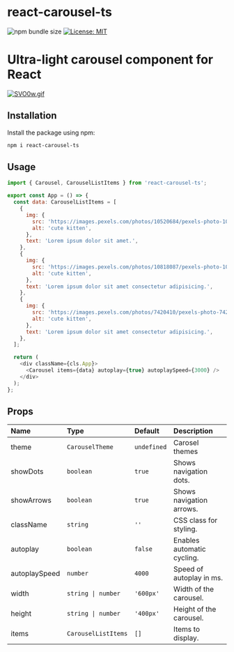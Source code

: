 # react-carousel-ts

![npm bundle size](https://img.shields.io/bundlephobia/minzip/react-carousel-ts/0.1.1)
<a href="https://github.com/suwaloff/react-carousel/blob/main/LICENSE">
<img alt="License: MIT" src="https://img.shields.io/badge/License-MIT-red.svg" target="_blank" />
</a>

# Ultra-light carousel component for React

[![SVO0w.gif](https://s12.gifyu.com/images/SVO0w.gif)](https://gifyu.com/image/SVO0w)

## Installation

Install the package using npm:

```bash
npm i react-carousel-ts
```

## Usage

```js
import { Carousel, CarouselListItems } from 'react-carousel-ts';

export const App = () => {
  const data: CarouselListItems = [
    {
      img: {
        src: 'https://images.pexels.com/photos/10520684/pexels-photo-10520684.jpeg',
        alt: 'cute kitten',
      },
      text: 'Lorem ipsum dolor sit amet.',
    },
    {
      img: {
        src: 'https://images.pexels.com/photos/10818087/pexels-photo-10818087.jpeg',
        alt: 'cute kitten',
      },
      text: 'Lorem ipsum dolor sit amet consectetur adipisicing.',
    },
    {
      img: {
        src: 'https://images.pexels.com/photos/7420410/pexels-photo-7420410.png',
        alt: 'cute kitten',
      },
      text: 'Lorem ipsum dolor sit amet consectetur adipisicing.',
    },
  ];

  return (
    <div className={cls.App}>
      <Carousel items={data} autoplay={true} autoplaySpeed={3000} />
    </div>
  );
};
```

## Props

| Name          | Type                | Default   | Description                |
| :------------ | :------------------ | :-------- | :------------------------- |
| theme     | `CarouselTheme`           | `undefined`    |Carosel themes  |
| showDots      | `boolean`           | `true`    | Shows navigation dots.     |
| showArrows    | `boolean`           | `true`    | Shows navigation arrows.   |
| className     | `string`            | `''`      | CSS class for styling.     |
| autoplay      | `boolean`           | `false`   | Enables automatic cycling. |
| autoplaySpeed | `number`            | `4000`    | Speed of autoplay in ms.   |
| width         | `string \| number`  | `'600px'` | Width of the carousel.     |
| height        | `string \| number`  | `'400px'` | Height of the carousel.    |
| items         | `CarouselListItems` | `[]`      | Items to display.          |

